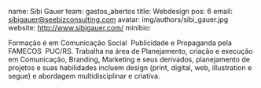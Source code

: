 name: Sibi Gauer
team: gastos_abertos
title: Webdesign
pos: 6
email: sibigauer@seebizconsulting.com
avatar: img/authors/sibi_gauer.jpg
website: http://www.sibigauer.com/
minibio:

Formação é em Comunicação Social ­ Publicidade e Propaganda pela FAMECOS ­ PUC/RS. Trabalha na área de Planejamento, criação e execução em Comunicação, Branding, Marketing e seus derivados, planejamento de projetos e suas habilidades incluem design (print, digital, web, illustration e segue) e abordagem multidisciplinar e criativa.
